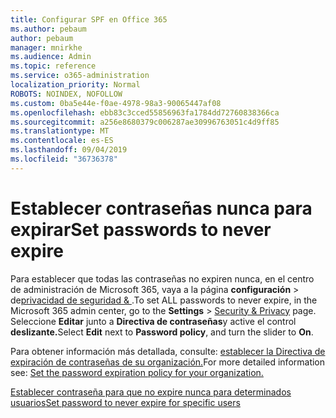 ```yaml
---
title: Configurar SPF en Office 365
ms.author: pebaum
author: pebaum
manager: mnirkhe
ms.audience: Admin
ms.topic: reference
ms.service: o365-administration
localization_priority: Normal
ROBOTS: NOINDEX, NOFOLLOW
ms.custom: 0ba5e44e-f0ae-4978-98a3-90065447af08
ms.openlocfilehash: ebb83c3cced55856963fa1784dd72760838366ca
ms.sourcegitcommit: a256e8680379c006287ae30996763051c4d9ff85
ms.translationtype: MT
ms.contentlocale: es-ES
ms.lasthandoff: 09/04/2019
ms.locfileid: "36736378"
---
```

# <a name="set-passwords-to-never-expire"></a><span data-ttu-id="d23d7-102">Establecer contraseñas nunca para expirar</span><span class="sxs-lookup"><span data-stu-id="d23d7-102">Set passwords to never expire</span></span> 

<span data-ttu-id="d23d7-103">Para establecer que todas las contraseñas no expiren nunca, en el centro de administración de Microsoft 365, vaya a la página **configuración** > de[privacidad de seguridad &amp; ](https://portal.office.com/adminportal/home#/settings/security) .</span><span class="sxs-lookup"><span data-stu-id="d23d7-103">To set ALL passwords to never expire, in the Microsoft 365 admin center, go to the **Settings** > [Security &amp; Privacy](https://portal.office.com/adminportal/home#/settings/security) page.</span></span> <span data-ttu-id="d23d7-104">Seleccione **Editar** junto a **Directiva de contraseñas**y active el control **deslizante.**</span><span class="sxs-lookup"><span data-stu-id="d23d7-104">Select **Edit** next to **Password policy**, and turn the slider to **On**.</span></span>
  
<span data-ttu-id="d23d7-105">Para obtener información más detallada, consulte: [establecer la Directiva de expiración de contraseñas de su organización.](https://docs.microsoft.com/office365/admin/manage/set-password-expiration-policy)</span><span class="sxs-lookup"><span data-stu-id="d23d7-105">For more detailed information see: [Set the password expiration policy for your organization.](https://docs.microsoft.com/office365/admin/manage/set-password-expiration-policy)</span></span>
  
[<span data-ttu-id="d23d7-106">Establecer contraseña para que no expire nunca para determinados usuarios</span><span class="sxs-lookup"><span data-stu-id="d23d7-106">Set password to never expire for specific users</span></span>](https://docs.microsoft.com/office365/admin/add-users/set-password-to-never-expire)
  
